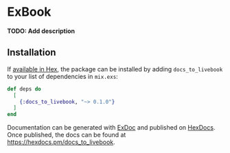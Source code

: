 # ExBook

**TODO: Add description**

## Installation

If [available in Hex](https://hex.pm/docs/publish), the package can be installed
by adding `docs_to_livebook` to your list of dependencies in `mix.exs`:

```elixir
def deps do
  [
    {:docs_to_livebook, "~> 0.1.0"}
  ]
end
```

Documentation can be generated with [ExDoc](https://github.com/elixir-lang/ex_doc)
and published on [HexDocs](https://hexdocs.pm). Once published, the docs can
be found at <https://hexdocs.pm/docs_to_livebook>.


